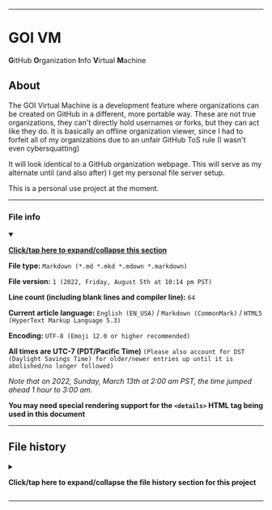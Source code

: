 
***

# GOI VM

**G**itHub **O**rganization **I**nfo **V**irtual **M**achine

## About

The GOI Virtual Machine is a development feature where organizations can be created on GitHub in a different, more portable way. These are not true organizations, they can't directly hold usernames or forks, but they can act like they do. It is basically an offline organization viewer, since I had to forfeit all of my organizations due to an unfair GitHub ToS rule (I wasn't even cybersquatting)

It will look identical to a GitHub organization webpage. This will serve as my alternate until (and also after) I get my personal file server setup.

This is a personal use project at the moment.

***

### File info

<details open><summary><p lang="en"><b><u>Click/tap here to expand/collapse this section</u></b></p></summary>

**File type:** `Markdown (*.md *.mkd *.mdown *.markdown)`

**File version:** `1 (2022, Friday, August 5th at 10:14 pm PST)`

**Line count (including blank lines and compiler line):** `64`

**Current article language:** `English (EN_USA)` / `Markdown (CommonMark)` / `HTML5 (HyperText Markup Language 5.3)`

**Encoding:** `UTF-8 (Emoji 12.0 or higher recommended)`

**All times are UTC-7 (PDT/Pacific Time)** `(Please also account for DST (Daylight Savings Time) for older/newer entries up until it is abolished/no longer followed)`

_Note that on 2022, Sunday, March 13th at 2:00 am PST, the time jumped ahead 1 hour to 3:00 am._

**You may need special rendering support for the `<details>` HTML tag being used in this document**

</details>

***

## File history

<details><summary><p lang="en"><b>Click/tap here to expand/collapse the file history section for this project</b></p></summary>

<details><summary><p lang="en"><b>Version 1 (2022, Friday, August 5th at 10:14 pm PST)</b></p></summary>

**This version was made by:** [`@seanpm2001`](https://github.com/seanpm2001/)

> Changes:

- [x] Started the file
- [x] Added the title section
- [x] Added the `about` section
- [x] Added the `file info` section
- [x] Added the `file history` section
- [ ] No other changes in version 1

</details>

</details>

***

